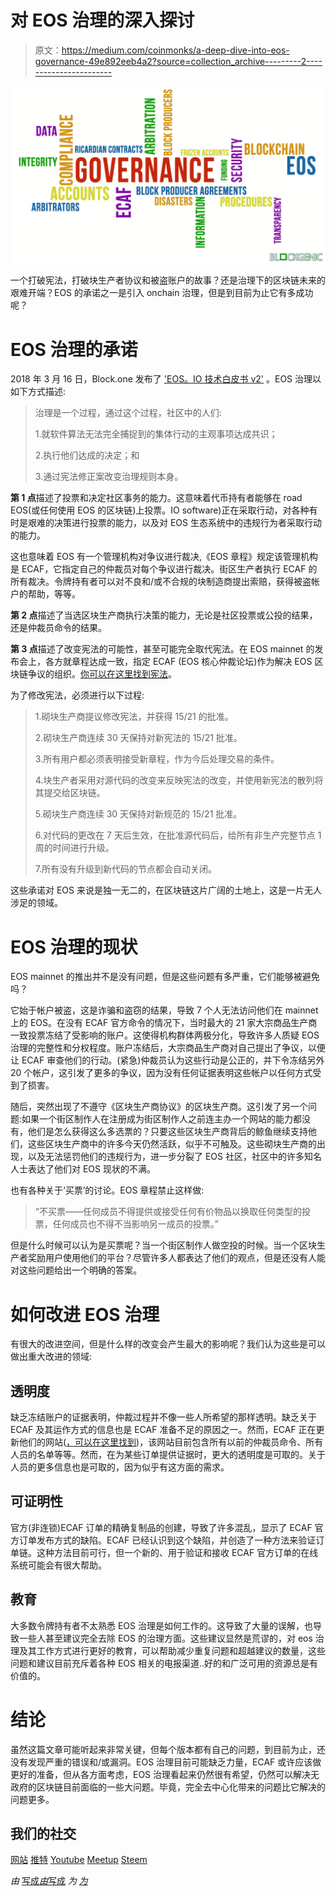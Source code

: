 # 对 EOS 治理的深入探讨

> 原文：<https://medium.com/coinmonks/a-deep-dive-into-eos-governance-49e892eeb4a2?source=collection_archive---------2----------------------->

![](img/b4f8f9a59655af52abfdc5010a64b075.png)

一个打破宪法，打破块生产者协议和被盗账户的故事？还是治理下的区块链未来的艰难开端？EOS 的承诺之一是引入 onchain 治理，但是到目前为止它有多成功呢？

# EOS 治理的承诺

2018 年 3 月 16 日，Block.one 发布了 ['EOS。IO 技术白皮书 v2'](https://github.com/EOSIO/Documentation/blob/master/TechnicalWhitePaper.md) 。EOS 治理以如下方式描述:

> 治理是一个过程，通过这个过程，社区中的人们:
> 
> 1.就软件算法无法完全捕捉到的集体行动的主观事项达成共识；
> 
> 2.执行他们达成的决定；和
> 
> 3.通过宪法修正案改变治理规则本身。

**第 1 点**描述了投票和决定社区事务的能力。这意味着代币持有者能够在 road EOS(或任何使用 EOS 的区块链)上投票。IO software)正在采取行动，对各种有时是艰难的决策进行投票的能力，以及对 EOS 生态系统中的违规行为者采取行动的能力。

这也意味着 EOS 有一个管理机构对争议进行裁决,《EOS 章程》规定该管理机构是 ECAF，它指定自己的仲裁员对每个争议进行裁决。街区生产者执行 ECAF 的所有裁决。令牌持有者可以对不良和/或不合规的块制造商提出索赔，获得被盗帐户的帮助，等等。

**第 2 点**描述了当选区块生产商执行决策的能力，无论是社区投票或公投的结果，还是仲裁员命令的结果。

**第 3 点**描述了改变宪法的可能性，甚至可能完全取代宪法。在 EOS mainnet 的发布会上，各方就章程达成一致，指定 ECAF (EOS 核心仲裁论坛)作为解决 EOS 区块链争议的组织。[你可以在这里找到宪法](https://github.com/EOSIO/eos/blob/37ce45c0b60d2710569c2d1a9229945cc0e855a9/governance/constitution.md)。

为了修改宪法，必须进行以下过程:

> 1.砌块生产商提议修改宪法，并获得 15/21 的批准。
> 
> 2.砌块生产商连续 30 天保持对新宪法的 15/21 批准。
> 
> 3.所有用户都必须表明接受新章程，作为今后处理交易的条件。
> 
> 4.块生产者采用对源代码的改变来反映宪法的改变，并使用新宪法的散列将其提交给区块链。
> 
> 5.砌块生产商连续 30 天保持对新规范的 15/21 批准。
> 
> 6.对代码的更改在 7 天后生效，在批准源代码后，给所有非生产完整节点 1 周的时间进行升级。
> 
> 7.所有没有升级到新代码的节点都会自动关闭。

这些承诺对 EOS 来说是独一无二的，在区块链这片广阔的土地上，这是一片无人涉足的领域。

# EOS 治理的现状

EOS mainnet 的推出并不是没有问题，但是这些问题有多严重，它们能够被避免吗？

它始于帐户被盗，这是诈骗和盗窃的结果，导致 7 个人无法访问他们在 mainnet 上的 EOS。在没有 ECAF 官方命令的情况下，当时最大的 21 家大宗商品生产商一致投票冻结了受影响的账户。这使得机构群体两极分化，导致许多人质疑 EOS 治理的完整性和分权程度。账户冻结后，大宗商品生产商对自己提出了争议，以便让 ECAF 审查他们的行动。(紧急)仲裁员认为这些行动是公正的，并下令冻结另外 20 个帐户，这引发了更多的争议，因为没有任何证据表明这些帐户以任何方式受到了损害。

随后，突然出现了不遵守《区块生产商协议》的区块生产商。这引发了另一个问题:如果一个街区制作人在注册成为街区制作人之前连主办一个网站的能力都没有，他们是怎么获得这么多选票的？只要这些区块生产商背后的鲸鱼继续支持他们，这些区块生产商中的许多今天仍然活跃，似乎不可触及。这些砌块生产商的出现，以及无法惩罚他们的违规行为，进一步分裂了 EOS 社区，社区中的许多知名人士表达了他们对 EOS 现状的不满。

也有各种关于‘买票’的讨论。EOS 章程禁止这样做:

> “不买票——任何成员不得提供或接受任何有价物品以换取任何类型的投票，任何成员也不得不当影响另一成员的投票。”

但是什么时候可以认为是买票呢？当一个街区制作人做空投的时候。当一个区块生产者奖励用户使用他们的平台？尽管许多人都表达了他们的观点，但是还没有人能对这些问题给出一个明确的答案。

# 如何改进 EOS 治理

有很大的改进空间，但是什么样的改变会产生最大的影响呢？我们认为这些是可以做出重大改进的领域:

## 透明度

缺乏冻结账户的证据表明，仲裁过程并不像一些人所希望的那样透明。缺乏关于 ECAF 及其运作方式的信息也是 ECAF 准备不足的原因之一。然而，ECAF 正在更新他们的网站([，可以在这里找到](https://eoscorearbitration.io/))，该网站目前包含所有以前的仲裁员命令、所有人员的名单等等。然而，在为某些订单提供证据时，更大的透明度是可取的。关于人员的更多信息也是可取的，因为似乎有这方面的需求。

## 可证明性

官方(非连锁)ECAF 订单的精确复制品的创建，导致了许多混乱，显示了 ECAF 官方订单发布方式的缺陷。ECAF 已经认识到这个缺陷，并创造了一种方法来验证订单链。这种方法目前可行，但一个新的、用于验证和接收 ECAF 官方订单的在线系统可能会有很大帮助。

## 教育

大多数令牌持有者不太熟悉 EOS 治理是如何工作的。这导致了大量的误解，也导致一些人甚至建议完全去除 EOS 的治理方面。这些建议显然是荒谬的，对 eos 治理及其工作方式进行更好的教育，可以帮助减少重复问题和超越建议的数量，这些问题和建议目前充斥着各种 EOS 相关的电报渠道..好的和广泛可用的资源总是有价值的。

# 结论

虽然这篇文章可能听起来非常关键，但每个版本都有自己的问题，到目前为止，还没有发现严重的错误和/或漏洞。EOS 治理目前可能缺乏力量，ECAF 或许应该做更好的准备，但从各方面考虑，EOS 治理看起来仍然很有希望，仍然可以解决无政府的区块链目前面临的一些大问题。毕竟，完全去中心化带来的问题比它解决的问题更多。

## 我们的社交

[网站](https://blockgenic.website/)
[推特](https://twitter.com/blockgenic)
[Youtube](https://www.youtube.com/channel/UCXTaehuAs3UWKnMVnT71MMQ)
[Meetup](https://www.meetup.com/nl-NL/Seattle-EOS/)
[Steem](https://steemit.com/@block21)

*由* [写成*由*写成](https://www.linkedin.com/in/yannick-slenter/) *为* [*为*](https://blockgenic.website/)